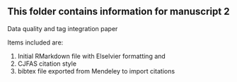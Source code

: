 ## This folder contains information for manuscript 2
Data quality and tag integration paper

Items included are:
1. Initial RMarkdown file with Elselvier formatting and 
2. CJFAS citation style
3. bibtex file exported from Mendeley to import citations
